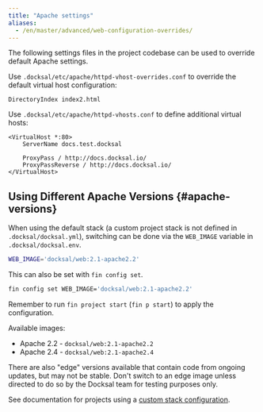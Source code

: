 ```yaml
---
title: "Apache settings"
aliases:
  - /en/master/advanced/web-configuration-overrides/
---
```


The following settings files in the project codebase can be used to override default Apache settings.

Use `.docksal/etc/apache/httpd-vhost-overrides.conf` to override the default virtual host configuration:

```apacheconfig
DirectoryIndex index2.html
```

Use `.docksal/etc/apache/httpd-vhosts.conf` to define additional virtual hosts:

```apacheconfig
<VirtualHost *:80>
	ServerName docs.test.docksal

	ProxyPass / http://docs.docksal.io/
	ProxyPassReverse / http://docs.docksal.io/
</VirtualHost>
```

## Using Different Apache Versions {#apache-versions}

When using the default stack (a custom project stack is not defined in `.docksal/docksal.yml`), switching can be done 
via the `WEB_IMAGE` variable in `.docksal/docksal.env`.

```bash
WEB_IMAGE='docksal/web:2.1-apache2.2'
```
This can also be set with `fin config set`.
```bash
fin config set WEB_IMAGE='docksal/web:2.1-apache2.2'
```
Remember to run `fin project start` (`fin p start`) to apply the configuration.

Available images:

- Apache 2.2 - `docksal/web:2.1-apache2.2`
- Apache 2.4 - `docksal/web:2.1-apache2.4`

There are also "edge" versions available that contain code from ongoing updates, but may not be stable. Don't switch to an
edge image unless directed to do so by the Docksal team for testing purposes only.

See documentation for projects using a [custom stack configuration](/stack/custom-configuration/).
